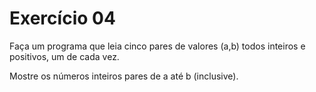 # Exercício 04

Faça um programa que leia cinco pares de valores (a,b) todos inteiros e positivos, um de cada vez. 

Mostre os números inteiros pares de a até b (inclusive). 